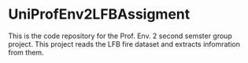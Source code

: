 # UniProfEnv2LFBAssigment
This is the code repository for the Prof. Env. 2 second semster group project. This project reads the LFB fire dataset and extracts infomration from them.
